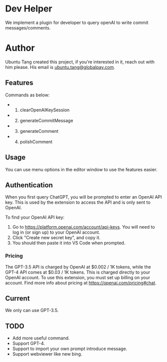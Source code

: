 # Dev Helper

We implement a plugin for developer to query openAI to write commit messages/comments.

# Author
Ubuntu Tang created this project, if you're interested in it, reach out with him please.
His email is ubuntu.tang@globalpay.com.

## Features

Commands as below:
- 1. clearOpenAIKeySession
- 2. generateCommitMessage
- 3. generateComment
- 4. polishComment

## Usage
You can use menu options in the editor window to use the features easier.
## Authentication

When you first query ChatGPT, you will be prompted to enter an OpenAI API key. This is used by the extension to access the API and is only sent to OpenAI.

To find your OpenAI API key:

1. Go to https://platform.openai.com/account/api-keys. You will need to log in (or sign up) to your OpenAI account.
2. Click "Create new secret key", and copy it.
3. You should then paste it into VS Code when prompted.

### Pricing

The GPT-3.5 API is charged by OpenAI at $0.002 / 1K tokens, while the GPT-4 API comes at $0.03 / 1K tokens. This is charged directly to your OpenAI account. To use this extension, you must set up billing on your account. Find more info about pricing at https://openai.com/pricing#chat.

## Current
We only can use GPT-3.5.

## TODO
- Add more useful command.
- Support GPT-4.
- Support to import your own prompt introduce message.
- Support webviewer like new bing.